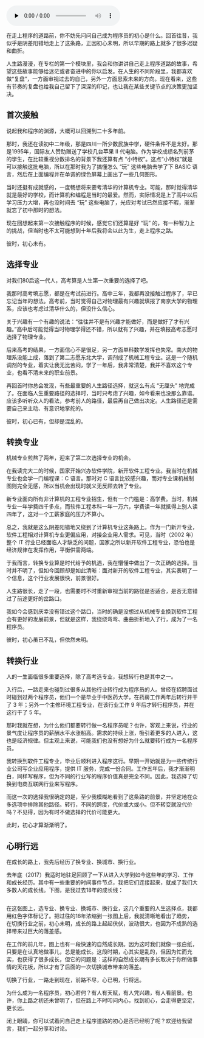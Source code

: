 <audio id="audio" title="01 | 初心：为什么成为一名程序员？" controls="" preload="none"><source id="mp3" src="https://static001.geekbang.org/resource/audio/8f/d1/8fdd89aa34c4b5980503dcf42568fdd1.mp3"></audio>

在走上程序的道路前，你不妨先问问自己成为程序员的初心是什么。回首往昔，我似乎是阴差阳错地走上了这条路，正因初心未明，所以早期的路上就多了很多迟疑和曲折。

人生路漫漫，在专栏的第一个模块里，我会和你讲讲自己走上程序道路的故事，希望这些故事能够给迷茫或者奋进中的你以启发。在人生的不同阶段里，我都喜欢做“复盘”，一方面审视过去的自己，另外一方面思索未来的方向。现在看来，这些有节奏的复盘也给我自己留下了深深的印记，也让我在某些关键节点的决策更加坚决。

## 首次接触

说起我和程序的渊源，大概可以回溯到二十多年前。

那时，我还在读初中二年级，那是四川一所少数民族中学，硬件条件不是太好。那是1995年，国际友人赞助赠送了学校几台苹果 II 代电脑。作为学校成绩名列前茅的学生，在比较重视分数排名的背景下我还算有点 “小特权”。这点“小特权”就是可以接触这批电脑，所以在那时我为了搞懂怎么 “玩” 这些电脑去学了下 BASIC 语言，然后在上面编程并在单调的绿色屏幕上画出了一些几何图形。

当时还挺有成就感的，一度畅想将来要考清华的计算机专业。可能，那时觉得清华就是最好的学校，而计算机和编程是当时的最爱。然而，实际情况是上了高中以后学习压力大增，再也没时间去 “玩” 这些电脑了，光应对考试已然应接不暇，渐渐就忘了初中那时的想法。

现在回想起来第一次接触程序的时候，感觉它们还算是好 “玩” 的，有一种智力上的挑战，但当时也不太可能想到十年后我将会以此为生，走上程序之路。

彼时，初心未有。

## 选择专业

对我们80后这一代人，高考算是人生第一次重要的选择了吧。

我那时高考填志愿，都是在考试前进行。高中三年，我都再没接触过程序了，早已忘记当年的想法。高考前，当时觉得自己对物理最有兴趣就填报了南京大学的物理系，应该也考虑过清华什么的，但没什么信心。

关于兴趣有一个有趣的说法：“往往并不是有兴趣才能做好，而是做好了才有兴趣。”高中后可能觉得当时物理学得还不错，所以就有了兴趣，并在填报高考志愿时选择了物理专业。

后来高考的结果，一方面信心不是很足，另一方面单科数学发挥也失常。南大的物理系没能上成，落到了第二志愿东北大学，调剂成了机械工程专业。这是一个随机调剂的专业，着实让我无比苦闷，学了一年后，我非常清楚，我并不喜欢这个专业，也看不清未来的职业前景。

再回首时你总会发现，有些最重要的人生路径选择，就这么有点 “无厘头” 地完成了。在面临人生重要路径的选择时，当时只考虑了兴趣，如今看来也没那么靠谱。应该多听听众人的看法，参考前人的路径，最后再自己做出决定。人生路径还是需要自己来主动、有意识地掌舵的。

彼时，初心已有，但却是混乱的。

## 转换专业

机械专业煎熬了两年，迎来了第二次选择专业的机会。

在我读完大二的时候，国家开始兴办软件学院，新开软件工程专业。我当时在机械专业也会学一门编程课：C 语言。那时对 C 语言比较感兴趣，而对专业课机械制图则完全无感，所以当机会出现时就义无反顾去转了专业。

新专业面向所有非计算机的工程专业招生，但有一个门槛是：高学费。当时，机械专业一年学费四千多点，而软件工程本科一年一万六，学费读一年就抵得上别人读四年了，这对一个工薪家庭的压力不算小。

总之，我就是这么阴差阳错地又绕到了计算机专业这条路上。作为一门新开专业，软件工程相对计算机专业更偏应用，对接企业用人需求。可见，当时（2002 年）整个 IT 行业已经面临人才缺乏的问题，国家之所以新开软件工程专业，恐怕也是经济规律在发挥作用，平衡供需两端。

于我而言，转换专业算是时代给予的机遇，我在懵懂中做出了一次正确的选择。当时并不明了，但如今回顾却是如此清晰：面对新开的软件工程专业，其实表明了一个信息，这个行业发展很快，前景很好。

人生路很长，走了一段，也需要时不时重新审视当前的路径是否适合，是否无意错过了前途更好的岔路口。

我如今会感到庆幸没有错过这个路口，当时的确是没想过从机械专业换到软件工程会有更好的发展前景，但就是这样，我绕绕弯弯、曲曲折折地入了行，成为了一名程序员。

彼时，初心虽已不乱，但依然未明。

## 转换行业

人的一生面临很多重要选择，除了高考选专业，我想转行也是其中之一。

入行后，一路走来也碰到过很多从其他行业转行成为程序员的人。曾经在招聘面试时碰到过两个程序员，他们一个是毕业于中医药大学，在药房工作两年后转行并干了 3 年；另外一个主修环境工程专业，在该行业工作 9 年后才转行程序员，并在这行干了 5 年。

那时我就在想，为什么他们都要转行做一名程序员呢？也许，客观上来说，行业的景气度让程序员的薪酬水平水涨船高。需求的持续上涨，吸引着更多的人进入，这也是经济规律。但主观上来说，可能我们也没有想好为什么就要转行成为一名程序员。

我转换到软件工程专业，毕业后顺利进入程序这行。早期一开始就是为一些传统行业公司写企业应用程序，提供 IT 服务，完成一份合同。工作五年后，我才渐渐明白，同样写程序，但为不同的行业写的程序价值真是完全不同。因此，我选择了切换到电商互联网行业来写程序。

而这一次的选择我很确定的是，至少我模糊地看到了这条路的前景，并坚定地在众多选项中排除其他路径。转行，不同的跨度，代价或大或小。但不转变就没代价吗？不见得，因为有时不做选择的代价可能更大。

此时，初心才算渐渐明了。

## 心明行远

在成长的路上，我先后经历了换专业、换城市、换行业。

去年底（2017）我适时地驻足回顾了一下从进入大学到如今这些年的学习、工作和成长经历。其中有一些重要的时间事件节点，我把它们连接起来，就成了我们大多数人的成长线。下图，是我过去18年的成长线：

<img src="https://static001.geekbang.org/resource/image/13/37/139a061b33fd0d711136c2846ff90c37.png" alt="" />

在这张图上，选专业、换专业、换城市、换行业，这几个重要的人生选择点，我都用红色字体标记了。把过往的18年浓缩到一张图上后，我就清晰地看出了趋势，在切换行业之前，初心未明，成长的路上起起伏伏，波动很大，也因为不成熟的选择带来过巨大的落差感。

在工作的前几年，图上也有一段快速的自然成长期。因为这时我们就像一张白纸，只要是在认真地做事儿，总是能成长。这段时期，心其实是乱的，但因为忙而充实，也获得了很多成长，但它的问题是：这样的自然成长期有多长取决于你所做事情的天花板，所以才有了后面的一次切换城市带来的落差。

切换了行业，一路走到现在，前路不尽，心已明，行将远。

为什么成为一名程序员，初心若何？有人有天赋，有人凭兴趣，有人看前景。也许，你上路之初还未曾明了，但在路上不时叩问内心，找到初心，会走得更坚定，更长远。

闭上眼睛，你可以试着问自己走上程序道路的初心是否已经明了呢？欢迎给我留言，我们一起分享和讨论。


